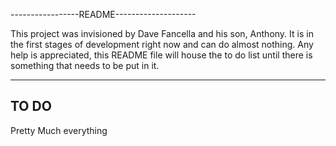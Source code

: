 -----------------README--------------------

This project was invisioned by Dave Fancella and his son, Anthony.
It is in the first stages of development right now and can do almost nothing.
Any help is appreciated, this README file will house the to do list until there is something that needs to be put in it.

-------------------------------------------
TO DO
-------------------------------------------

Pretty Much everything
